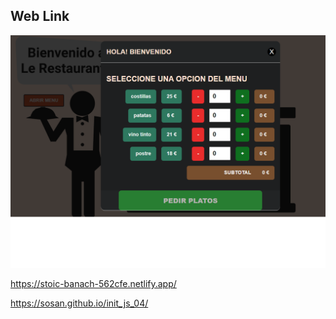 ## Web Link


![Imagen](./img/muestra.png)

https://stoic-banach-562cfe.netlify.app/




https://sosan.github.io/init_js_04/



